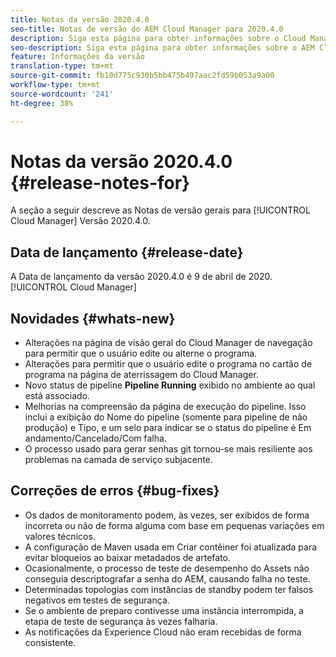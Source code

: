 ```yaml
---
title: Notas da versão 2020.4.0
seo-title: Notas de versão do AEM Cloud Manager para 2020.4.0
description: Siga esta página para obter informações sobre o Cloud Manager Versão 2020.4.0
seo-description: Siga esta página para obter informações sobre o AEM Cloud Manager Versão 2020.4.0
feature: Informações da versão
translation-type: tm+mt
source-git-commit: fb10d775c930b5bb475b497aac2fd59b053a9a00
workflow-type: tm+mt
source-wordcount: '241'
ht-degree: 38%

---
```


# Notas da versão 2020.4.0 {#release-notes-for}

A seção a seguir descreve as Notas de versão gerais para [!UICONTROL Cloud Manager] Versão 2020.4.0.

## Data de lançamento {#release-date}

A Data de lançamento da versão 2020.4.0 é 9 de abril de 2020.[!UICONTROL Cloud Manager]

## Novidades {#whats-new}

* Alterações na página de visão geral do Cloud Manager de navegação para permitir que o usuário edite ou alterne o programa.
* Alterações para permitir que o usuário edite o programa no cartão de programa na página de aterrissagem do Cloud Manager.
* Novo status de pipeline **Pipeline Running** exibido no ambiente ao qual está associado.
* Melhorias na compreensão da página de execução do pipeline. Isso inclui a exibição do Nome do pipeline (somente para pipeline de não produção) e Tipo, e um selo para indicar se o status do pipeline é Em andamento/Cancelado/Com falha.
* O processo usado para gerar senhas git tornou-se mais resiliente aos problemas na camada de serviço subjacente.

## Correções de erros {#bug-fixes}

* Os dados de monitoramento podem, às vezes, ser exibidos de forma incorreta ou não de forma alguma com base em pequenas variações em valores técnicos.
* A configuração de Maven usada em Criar contêiner foi atualizada para evitar bloqueios ao baixar metadados de artefato.
* Ocasionalmente, o processo de teste de desempenho do Assets não conseguia descriptografar a senha do AEM, causando falha no teste.
* Determinadas topologias com instâncias de standby podem ter falsos negativos em testes de segurança.
* Se o ambiente de preparo contivesse uma instância interrompida, a etapa de teste de segurança às vezes falharia.
* As notificações da Experience Cloud não eram recebidas de forma consistente.

